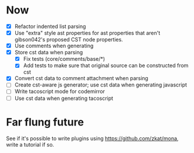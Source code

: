 
# Now

* [x] Refactor indented list parsing
* [x] Use "extra" style ast properties for ast properties that aren't gibson042's proposed CST node properties.
* [x] Use comments when generating
* [x] Store cst data when parsing
  * [x] Fix tests (core/comments/base/\*)
  * [x] Add tests to make sure that original source can be constructed from cst
* [x] Convert cst data to comment attachment when parsing
* [ ] Create cst-aware js generator; use cst data when generating javascript
* [ ] Write tacoscript mode for codemirror
* [ ] Use cst data when generating tacoscript

# Far flung future

See if it's possible to write plugins using https://github.com/zkat/mona, write a tutorial if so.
